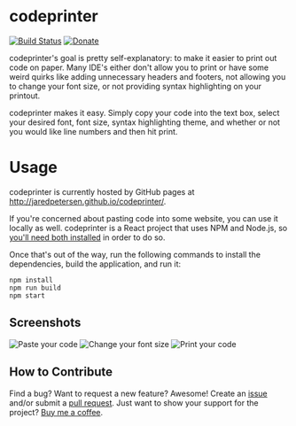 # codeprinter
[![Build Status](https://travis-ci.org/jaredpetersen/codeprinter.svg?branch=master)](https://travis-ci.org/jaredpetersen/codeprinter) [![Donate](https://img.shields.io/badge/donate-%E2%9D%A4-F33452.svg)](https://paypal.me/jaredtpetersen)

codeprinter's goal is pretty self-explanatory: to make it easier to print out code on paper. Many IDE's either don't allow you to print or have some weird quirks like adding unnecessary headers and footers, not allowing you to change your font size, or not providing syntax highlighting on your printout.

codeprinter makes it easy. Simply copy your code into the text box, select your desired font, font size, syntax highlighting theme, and whether or not you would like line numbers and then hit print.

# Usage
codeprinter is currently hosted by GitHub pages at http://jaredpetersen.github.io/codeprinter/.

If you're concerned about pasting code into some website, you can use it locally as well. codeprinter is a React project that uses NPM and Node.js, so [you'll need both installed](https://nodejs.org/en/download/) in order to do so.

Once that's out of the way, run the following commands to install the dependencies, build the application, and run it:
```
npm install
npm run build
npm start
```

## Screenshots
![Paste your code](https://i.imgur.com/adhS1Cz.png)
![Change your font size](https://i.imgur.com/TlgIxpi.png)
![Print your code](https://i.imgur.com/IYHqP0z.png)

## How to Contribute
Find a bug? Want to request a new feature? Awesome! Create an [issue](https://github.com/jaredpetersen/codeprinter/issues) and/or submit a [pull request](https://github.com/jaredpetersen/codeprinter/pulls). Just want to show your support for the project? [Buy me a coffee](https://paypal.me/jaredtpetersen).
